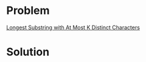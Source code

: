 
# Problem





[Longest Substring with At Most K Distinct Characters](https://leetcode.com/problems/longest-substring-with-at-most-k-distinct-characters)

# Solution



